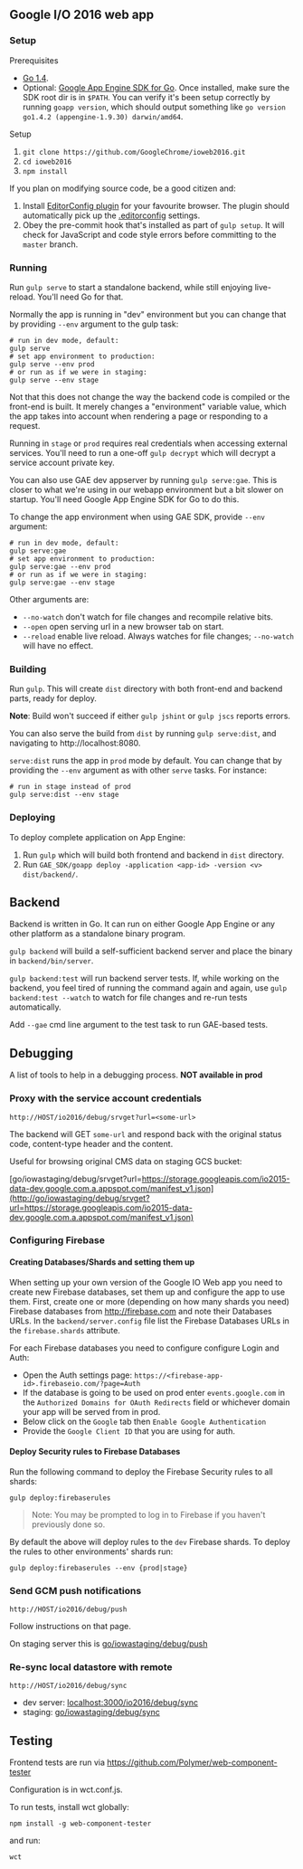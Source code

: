 ## Google I/O 2016 web app

### Setup

Prerequisites

* [Go 1.4](https://golang.org/dl/).
* Optional: [Google App Engine SDK for Go](https://cloud.google.com/appengine/downloads).
  Once installed, make sure the SDK root dir is in `$PATH`. You can verify it's been setup
  correctly by running `goapp version`, which should output something like
  `go version go1.4.2 (appengine-1.9.30) darwin/amd64`.

Setup

1. `git clone https://github.com/GoogleChrome/ioweb2016.git`
2. `cd ioweb2016`
3. `npm install`

If you plan on modifying source code, be a good citizen and:

1. Install [EditorConfig plugin](http://editorconfig.org/#download) for your favourite browser.
   The plugin should automatically pick up the [.editorconfig](.editorconfig) settings.
2. Obey the pre-commit hook that's installed as part of `gulp setup`.
   It will check for JavaScript and code style errors before committing to the `master` branch.

### Running

Run `gulp serve` to start a standalone backend, while still enjoying live-reload.
You'll need Go for that.

Normally the app is running in "dev" environment but you can change that
by providing `--env` argument to the gulp task:

  ```
  # run in dev mode, default:
  gulp serve
  # set app environment to production:
  gulp serve --env prod
  # or run as if we were in staging:
  gulp serve --env stage
  ```

Not that this does not change the way the backend code is compiled
or the front-end is built. It merely changes a "environment" variable value,
which the app takes into account when rendering a page or responding to a request.

Running in `stage` or `prod` requires real credentials when accessing external services.
You'll need to run a one-off `gulp decrypt` which will decrypt a service account private key.

You can also use GAE dev appserver by running `gulp serve:gae`. This is closer to what
we're using in our webapp environment but a bit slower on startup.
You'll need Google App Engine SDK for Go to do this.

To change the app environment when using GAE SDK, provide `--env` argument:

    # run in dev mode, default:
    gulp serve:gae
    # set app environment to production:
    gulp serve:gae --env prod
    # or run as if we were in staging:
    gulp serve:gae --env stage

Other arguments are:

* `--no-watch` don't watch for file changes and recompile relative bits.
* `--open` open serving url in a new browser tab on start.
* `--reload` enable live reload. Always watches for file changes; `--no-watch` will have no effect.

### Building

Run `gulp`. This will create `dist` directory with both front-end and backend parts, ready for deploy.

**Note**: Build won't succeed if either `gulp jshint` or `gulp jscs` reports errors.

You can also serve the build from `dist` by running `gulp serve:dist`,
and navigating to http://localhost:8080.

`serve:dist` runs the app in `prod` mode by default. You can change that
by providing the `--env` argument as with other `serve` tasks. For instance:

    # run in stage instead of prod
    gulp serve:dist --env stage

### Deploying

To deploy complete application on App Engine:

1. Run `gulp` which will build both frontend and backend in `dist` directory.
2. Run `GAE_SDK/goapp deploy -application <app-id> -version <v> dist/backend/`.

## Backend

Backend is written in Go. It can run on either Google App Engine or any other platform as a standalone
binary program.

`gulp backend` will build a self-sufficient backend server and place the binary in `backend/bin/server`.

`gulp backend:test` will run backend server tests. If, while working on the backend, you feel tired
of running the command again and again, use `gulp backend:test --watch` to watch for file changes
and re-run tests automatically.

Add `--gae` cmd line argument to the test task to run GAE-based tests.


## Debugging

A list of tools to help in a debugging process.
**NOT available in prod**

### Proxy with the service account credentials

```
http://HOST/io2016/debug/srvget?url=<some-url>
```

The backend will GET `some-url` and respond back with the original
status code, content-type header and the content.

Useful for browsing original CMS data on staging GCS bucket:

[go/iowastaging/debug/srvget?url=https://storage.googleapis.com/io2015-data-dev.google.com.a.appspot.com/manifest_v1.json](http://go/iowastaging/debug/srvget?url=https://storage.googleapis.com/io2015-data-dev.google.com.a.appspot.com/manifest_v1.json)


### Configuring Firebase

#### Creating Databases/Shards and setting them up

When setting up your own version of the Google IO Web app you need to create new Firebase databases,
set them up and configure the app to use them.
First, create one or more (depending on how many shards you need) Firebase databases from
http://firebase.com and note their Databases URLs.
In the `backend/server.config` file list the Firebase Databases URLs in the `firebase.shards` attribute.

For each Firebase databases you need to configure configure Login and Auth:
 - Open the Auth settings page: `https://<firebase-app-id>.firebaseio.com/?page=Auth`
 - If the database is going to be used on prod enter `events.google.com` in the `Authorized Domains for OAuth Redirects` field or whichever domain your app will be served from in prod.
 - Below click on the `Google` tab then `Enable Google Authentication`
 - Provide the `Google Client ID` that you are using for auth.

#### Deploy Security rules to Firebase Databases

Run the following command to deploy the Firebase Security rules to all shards:

```
gulp deploy:firebaserules
```

> Note: You may be prompted to log in to Firebase if you haven't previously done so.

By default the above will deploy rules to the `dev` Firebase shards.
To deploy the rules to other environments' shards run:

```
gulp deploy:firebaserules --env {prod|stage}
```


### Send GCM push notifications

```
http://HOST/io2016/debug/push
```

Follow instructions on that page.

On staging server this is [go/iowastaging/debug/push](http://go/iowastaging/debug/push)


### Re-sync local datastore with remote

```
http://HOST/io2016/debug/sync
```

* dev server: [localhost:3000/io2016/debug/sync](http://localhost:3000/io2016/debug/sync)
* staging: [go/iowastaging/debug/sync](http://go/iowastaging/debug/sync)

## Testing

Frontend tests are run via https://github.com/Polymer/web-component-tester

Configuration is in wct.conf.js.

To run tests, install wct globally:

    npm install -g web-component-tester

and run:

    wct

